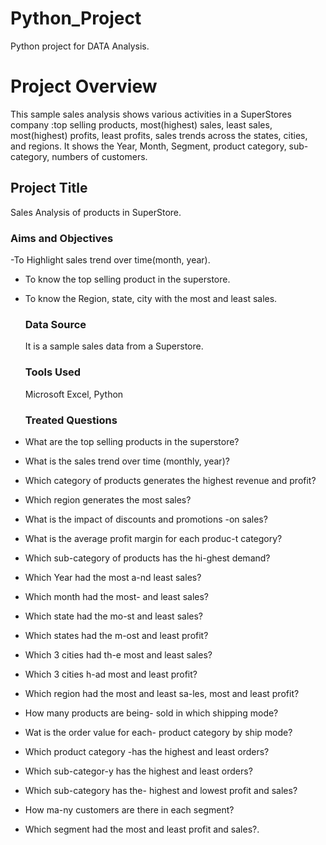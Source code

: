 # Python_Project
Python project  for DATA Analysis.
# Project Overview
This sample sales analysis shows various activities in a SuperStores company :top selling products, most(highest) sales, least sales, most(highest) profits, least profits, sales trends across the states, cities, and regions.
It shows the Year, Month, Segment, product category, sub-category, numbers of customers.
## Project Title
Sales Analysis of products in SuperStore.
### Aims and Objectives
-To Highlight sales trend over time(month, year).
- To know the top selling product in the superstore.
- To know the Region, state, city with the most and least sales.
  ### Data Source
  It is a sample sales data from a Superstore.
  ### Tools Used
  Microsoft Excel, Python
  ### Treated Questions
- What are the top selling products in the superstore?
    
- What is the sales trend over time (monthly, year)?

- Which category of products generates the highest revenue and profit?

- Which region generates the most  sales?

- What is the impact of discounts and promotions -on sales?

- What is the average profit margin for each produc-t category?

- Which sub-category of products has the hi-ghest demand?

- Which Year had the most a-nd least sales?

- Which month had the most- and least sales?

- Which state had the mo-st and least sales?

- Which states had the m-ost and least profit?

- Which 3 cities had th-e most and least sales?

- Which 3 cities h-ad most and least profit?

- Which region had the most and least sa-les, most and least profit?

- How many products are being- sold in which shipping mode?

- Wat is the order value for each- product category by ship mode?

 - Which product category -has the highest and least orders?

 - Which sub-categor-y has the highest and least orders?

- Which sub-category has the- highest and lowest profit and sales?

 - How ma-ny customers are there in each segment?

  - Which segment had the most and least profit and sales?.
